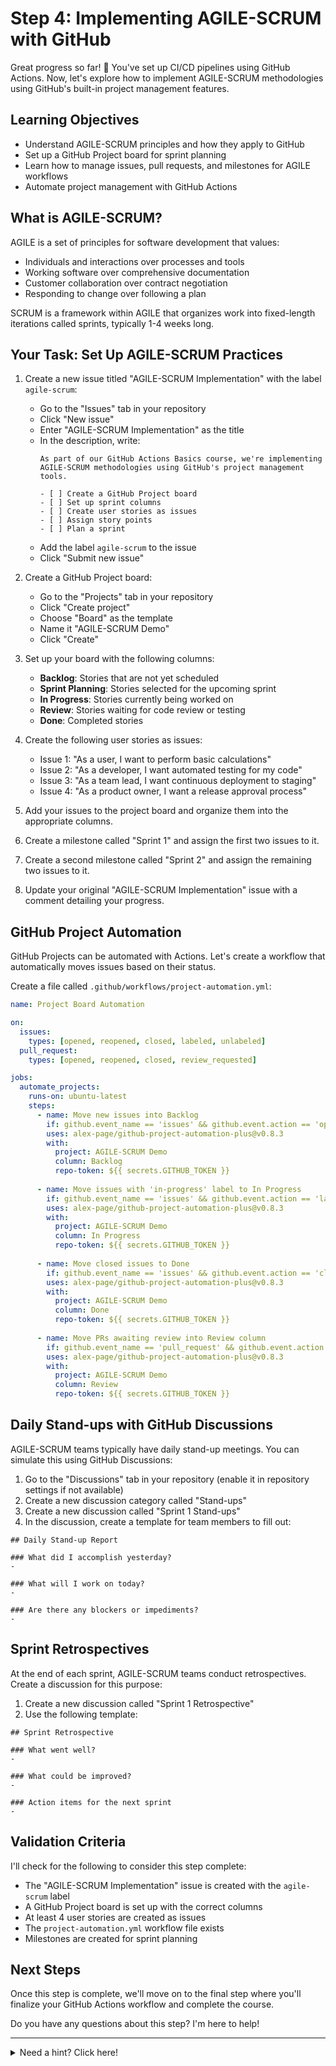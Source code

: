 # Step 4: Implementing AGILE-SCRUM with GitHub

Great progress so far! 🌟 You've set up CI/CD pipelines using GitHub Actions. Now, let's explore how to implement AGILE-SCRUM methodologies using GitHub's built-in project management features.

## Learning Objectives

- Understand AGILE-SCRUM principles and how they apply to GitHub
- Set up a GitHub Project board for sprint planning
- Learn how to manage issues, pull requests, and milestones for AGILE workflows
- Automate project management with GitHub Actions

## What is AGILE-SCRUM?

AGILE is a set of principles for software development that values:
- Individuals and interactions over processes and tools
- Working software over comprehensive documentation
- Customer collaboration over contract negotiation
- Responding to change over following a plan

SCRUM is a framework within AGILE that organizes work into fixed-length iterations called sprints, typically 1-4 weeks long.

## Your Task: Set Up AGILE-SCRUM Practices

1. Create a new issue titled "AGILE-SCRUM Implementation" with the label `agile-scrum`:

   - Go to the "Issues" tab in your repository
   - Click "New issue"
   - Enter "AGILE-SCRUM Implementation" as the title
   - In the description, write:
     ```
     As part of our GitHub Actions Basics course, we're implementing AGILE-SCRUM methodologies using GitHub's project management tools.
     
     - [ ] Create a GitHub Project board
     - [ ] Set up sprint columns
     - [ ] Create user stories as issues
     - [ ] Assign story points
     - [ ] Plan a sprint
     ```
   - Add the label `agile-scrum` to the issue
   - Click "Submit new issue"

2. Create a GitHub Project board:

   - Go to the "Projects" tab in your repository
   - Click "Create project"
   - Choose "Board" as the template
   - Name it "AGILE-SCRUM Demo"
   - Click "Create"

3. Set up your board with the following columns:

   - **Backlog**: Stories that are not yet scheduled
   - **Sprint Planning**: Stories selected for the upcoming sprint
   - **In Progress**: Stories currently being worked on
   - **Review**: Stories waiting for code review or testing
   - **Done**: Completed stories

4. Create the following user stories as issues:

   - Issue 1: "As a user, I want to perform basic calculations"
   - Issue 2: "As a developer, I want automated testing for my code"
   - Issue 3: "As a team lead, I want continuous deployment to staging"
   - Issue 4: "As a product owner, I want a release approval process"

5. Add your issues to the project board and organize them into the appropriate columns.

6. Create a milestone called "Sprint 1" and assign the first two issues to it.

7. Create a second milestone called "Sprint 2" and assign the remaining two issues to it.

8. Update your original "AGILE-SCRUM Implementation" issue with a comment detailing your progress.

## GitHub Project Automation

GitHub Projects can be automated with Actions. Let's create a workflow that automatically moves issues based on their status.

Create a file called `.github/workflows/project-automation.yml`:

```yaml
name: Project Board Automation

on:
  issues:
    types: [opened, reopened, closed, labeled, unlabeled]
  pull_request:
    types: [opened, reopened, closed, review_requested]

jobs:
  automate_projects:
    runs-on: ubuntu-latest
    steps:
      - name: Move new issues into Backlog
        if: github.event_name == 'issues' && github.event.action == 'opened'
        uses: alex-page/github-project-automation-plus@v0.8.3
        with:
          project: AGILE-SCRUM Demo
          column: Backlog
          repo-token: ${{ secrets.GITHUB_TOKEN }}
          
      - name: Move issues with 'in-progress' label to In Progress
        if: github.event_name == 'issues' && github.event.action == 'labeled' && github.event.label.name == 'in-progress'
        uses: alex-page/github-project-automation-plus@v0.8.3
        with:
          project: AGILE-SCRUM Demo
          column: In Progress
          repo-token: ${{ secrets.GITHUB_TOKEN }}
          
      - name: Move closed issues to Done
        if: github.event_name == 'issues' && github.event.action == 'closed'
        uses: alex-page/github-project-automation-plus@v0.8.3
        with:
          project: AGILE-SCRUM Demo
          column: Done
          repo-token: ${{ secrets.GITHUB_TOKEN }}
          
      - name: Move PRs awaiting review into Review column
        if: github.event_name == 'pull_request' && github.event.action == 'review_requested'
        uses: alex-page/github-project-automation-plus@v0.8.3
        with:
          project: AGILE-SCRUM Demo
          column: Review
          repo-token: ${{ secrets.GITHUB_TOKEN }}
```

## Daily Stand-ups with GitHub Discussions

AGILE-SCRUM teams typically have daily stand-up meetings. You can simulate this using GitHub Discussions:

1. Go to the "Discussions" tab in your repository (enable it in repository settings if not available)
2. Create a new discussion category called "Stand-ups"
3. Create a new discussion called "Sprint 1 Stand-ups"
4. In the discussion, create a template for team members to fill out:

```
## Daily Stand-up Report

### What did I accomplish yesterday?
- 

### What will I work on today?
- 

### Are there any blockers or impediments?
- 

```

## Sprint Retrospectives

At the end of each sprint, AGILE-SCRUM teams conduct retrospectives. Create a discussion for this purpose:

1. Create a new discussion called "Sprint 1 Retrospective"
2. Use the following template:

```
## Sprint Retrospective

### What went well?
- 

### What could be improved?
- 

### Action items for the next sprint
- 

```

## Validation Criteria

I'll check for the following to consider this step complete:

- The "AGILE-SCRUM Implementation" issue is created with the `agile-scrum` label
- A GitHub Project board is set up with the correct columns
- At least 4 user stories are created as issues
- The `project-automation.yml` workflow file exists
- Milestones are created for sprint planning

## Next Steps

Once this step is complete, we'll move on to the final step where you'll finalize your GitHub Actions workflow and complete the course.

Do you have any questions about this step? I'm here to help!

---

<details>
<summary>Need a hint? Click here!</summary>

If you're having trouble with the GitHub Projects:

1. Make sure you've enabled Projects in your repository settings
2. For the project board automation, you might need to adjust the project name in the workflow file to match your actual project name
3. If you're using GitHub's new Projects experience, some of the automation steps might need to be adjusted

Remember that in a real team environment, you would typically involve all team members in sprint planning, backlog grooming, and retrospectives.
</details>
